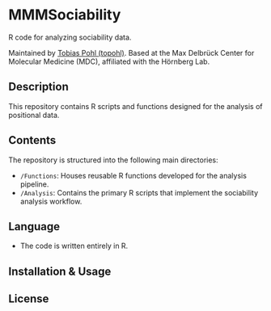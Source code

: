 # MMMSociability

R code for analyzing sociability data.

Maintained by [Tobias Pohl (topohl)](https://github.com/topohl). Based at the Max Delbrück Center for Molecular Medicine (MDC), affiliated with the Hörnberg Lab.

## Description

This repository contains R scripts and functions designed for the analysis of positional data.

## Contents

The repository is structured into the following main directories:

*   `/Functions`: Houses reusable R functions developed for the analysis pipeline.
*   `/Analysis`: Contains the primary R scripts that implement the sociability analysis workflow.

## Language

*   The code is written entirely in R.

## Installation & Usage
## License
